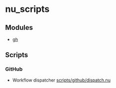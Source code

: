# nu_scripts

## Modules

* [gh](modules/gh/README.md)

## Scripts

### GitHub

* Workflow dispatcher [scripts/github/dispatch.nu](scripts/github/docs/dispatch.md)
